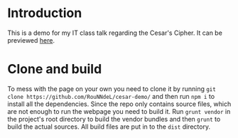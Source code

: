 # Introduction 
This is a demo for my IT class talk regarding the Cesar's Cipher. It can be previewed [here](https://demo.zdul.xyz/).

# Clone and build
To mess with the page on your own you need to clone it by running `git clone https://github.com/RouNNdeL/cesar-demo/` and then run `npm i` to install all the dependencies. Since the repo only contains source files, which are not enough to run the webpage you need to build it. Run `grunt vendor` in the project's root directory to build the vendor bundles and then `grunt` to build the actual sources. All build files are put in to the `dist` directory.
